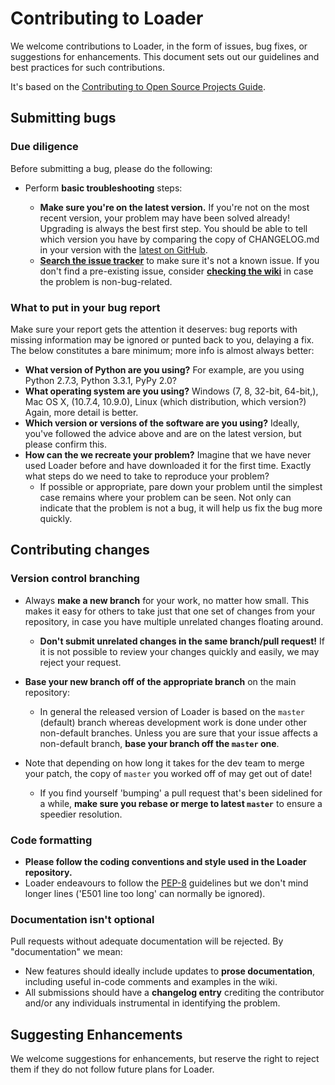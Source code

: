 # Contributing to Loader

We welcome contributions to Loader, in the form of issues, bug fixes, or
suggestions for enhancements. This document sets out our guidelines and best
practices for such contributions.

It's based on the [Contributing to Open Source Projects
Guide](https://contribution-guide-org.readthedocs.io/).


## Submitting bugs

### Due diligence

Before submitting a bug, please do the following:

* Perform __basic troubleshooting__ steps:

    * __Make sure you're on the latest version.__ If you're not on the most
      recent version, your problem may have been solved already! Upgrading is
      always the best first step. You should be able to tell which version you
      have by comparing the copy of CHANGELOG.md in your version with the
      [latest on GitHub](https://github.com/AstunTechnology/Loader/blob/master/CHANGELOG.md).
    * [__Search the issue
      tracker__](https://github.com/AstunTechnology/Loader/issues?utf8=%E2%9C%93&q=is%3Aissue)
      to make sure it's not a known issue. If you
      don't find a pre-existing issue, consider [**checking the
      wiki**](https://github.com/AstunTechnology/Loader/wiki) in case the
      problem is non-bug-related.

### What to put in your bug report

Make sure your report gets the attention it deserves: bug reports with missing
information may be ignored or punted back to you, delaying a fix.  The below
constitutes a bare minimum; more info is almost always better:

* __What version of Python are you using?__ For example, are you using Python
  2.7.3, Python 3.3.1, PyPy 2.0?
* __What operating system are you using?__ Windows (7, 8, 32-bit, 64-bit,),
  Mac OS X,  (10.7.4, 10.9.0), Linux (which distribution, which version?)
  Again, more detail is better.
* __Which version or versions of the software are you using?__ Ideally, you've
  followed the advice above and are on the latest version, but please confirm
  this. 
* __How can the we recreate your problem?__ Imagine that we have never used
  Loader before and have downloaded it for the first time. Exactly what steps
  do we need to take to reproduce your problem?
    * If possible or appropriate, pare down your problem until the simplest
      case remains where your problem can be seen. Not only can indicate that
      the problem is not a bug, it will help us fix the bug more quickly.


## Contributing changes

### Version control branching

* Always __make a new branch__ for your work, no matter how small. This makes
  it easy for others to take just that one set of changes from your repository,
  in case you have multiple unrelated changes floating around.

    * __Don't submit unrelated changes in the same branch/pull request!__ If it
      is not possible to review your changes quickly and easily, we may reject
      your request.

* __Base your new branch off of the appropriate branch__ on the main repository:

    * In general the released version of Loader is based on the ``master``
      (default) branch whereas development work is done under other non-default
      branches. Unless you are sure that your issue affects a non-default
      branch, __base your branch off the ``master`` one__.

* Note that depending on how long it takes for the dev team to merge your
  patch, the copy of ``master`` you worked off of may get out of date! 
    * If you find yourself 'bumping' a pull request that's been sidelined for a
      while, __make sure you rebase or merge to latest ``master``__ to ensure a
        speedier resolution.

### Code formatting

* __Please follow the coding conventions and style used in the Loader repository.__ 
* Loader endeavours to follow the
  [PEP-8](http://www.python.org/dev/peps/pep-0008/) guidelines but we don't
  mind longer lines ('E501 line too long' can normally be ignored).

### Documentation isn't optional

Pull requests without adequate documentation will be rejected. By
"documentation" we mean:

* New features should ideally include updates to __prose documentation__,
  including useful in-code comments and examples in the wiki.
* All submissions should have a __changelog entry__ crediting the contributor
  and/or any individuals instrumental in identifying the problem.

## Suggesting Enhancements

We welcome suggestions for enhancements, but reserve the right to reject them
if they do not follow future plans for Loader. 
